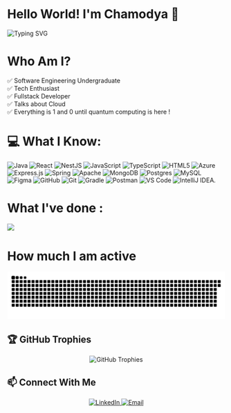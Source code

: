 <div>
  
  # Hello World! I'm Chamodya 👋
  
  <p>
    <img src="https://readme-typing-svg.herokuapp.com?font=Fira+Code&weight=500&size=28&duration=3000&pause=1000&color=0969DA&vCenter=true&random=false&width=600&lines=Software+Engineering+Undergraduate;Tech+Enthusiast;Fullstack+Developer" alt="Typing SVG" />
  </p>

# Who Am I?
✅ Software Engineering Undergraduate <br>
✅ Tech Enthusiast <br>
✅ Fullstack Developer <br>
✅ Talks about Cloud <br>
✅ Everything is 1 and 0 until quantum computing is here !

# 💻 What I Know:
![Java](https://img.shields.io/badge/java-%23ED8B00.svg?style=flat&logo=openjdk&logoColor=white) ![React](https://img.shields.io/badge/react-%2320232a.svg?style=flat&logo=react&logoColor=%2361DAFB) ![NestJS](https://img.shields.io/badge/nestjs-%23E0234E.svg?style=flat&logo=nestjs&logoColor=white) ![JavaScript](https://img.shields.io/badge/javascript-%23323330.svg?style=flat&logo=javascript&logoColor=%23F7DF1E) ![TypeScript](https://img.shields.io/badge/typescript-%23007ACC.svg?style=flat&logo=typescript&logoColor=white) ![HTML5](https://img.shields.io/badge/html5-%23E34F26.svg?style=flat&logo=html5&logoColor=white)  ![Azure](https://img.shields.io/badge/azure-%230072C6.svg?style=flat&logo=microsoftazure&logoColor=white) ![Express.js](https://img.shields.io/badge/express.js-%23404d59.svg?style=flat&logo=express&logoColor=%2361DAFB) ![Spring](https://img.shields.io/badge/spring-%236DB33F.svg?style=flat&logo=spring&logoColor=white) ![Apache](https://img.shields.io/badge/apache-%23D42029.svg?style=flat&logo=apache&logoColor=white) ![MongoDB](https://img.shields.io/badge/MongoDB-%234ea94b.svg?style=flat&logo=mongodb&logoColor=white) ![Postgres](https://img.shields.io/badge/postgres-%23316192.svg?style=flat&logo=postgresql&logoColor=white) ![MySQL](https://img.shields.io/badge/mysql-4479A1.svg?style=flat&logo=mysql&logoColor=white) ![Figma](https://img.shields.io/badge/figma-%23F24E1E.svg?style=flat&logo=figma&logoColor=white) ![GitHub](https://img.shields.io/badge/github-%23121011.svg?style=flat&logo=github&logoColor=white) ![Git](https://img.shields.io/badge/git-%23F05033.svg?style=flat&logo=git&logoColor=white) ![Gradle](https://img.shields.io/badge/Gradle-02303A.svg?style=flat&logo=Gradle&logoColor=white) ![Postman](https://img.shields.io/badge/Postman-FF6C37?style=flat&logo=postman&logoColor=white) ![VS Code](https://img.shields.io/badge/VS%20Code-007ACC.svg?style=flat&logo=visual-studio-code&logoColor=white) ![IntelliJ IDEA](https://img.shields.io/badge/IntelliJ%20IDEA-000000.svg?style=flat&logo=intellij-idea&logoColor=white).

# What I've done :

  ![](https://github-contributor-stats.vercel.app/api?username=chamo7788&limit=5&theme=dark&combine_all_yearly_contributions=true)


# How much I am active

<p align="center">
<a href="https://github.com/chamo7788/"> <img src="./assets/snake-eat.svg"></a>  <!--- All credits goes to the Chamod Shehanka Perera --->
</p>

## 🏆 GitHub Trophies

<div align="center">
  <img src="https://github-profile-trophy.vercel.app/?username=chamo7788&theme=nord&column=7" alt="GitHub Trophies" />
</div>

## 📫 Connect With Me

<div align="center">
  <a href="www.linkedin.com/in/chamodya-ganegamage" target="_blank">
    <img src="https://img.shields.io/badge/LinkedIn-%230077B5.svg?style=for-the-badge&logo=linkedin&logoColor=white" alt="LinkedIn" />
  </a>
  <a href="mailto:ganegamagechamodya@gmail.com">
    <img src="https://img.shields.io/badge/Email-D14836?style=for-the-badge&logo=gmail&logoColor=white" alt="Email" />
  </a>
</div>

  
